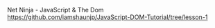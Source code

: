 Net Ninja - JavaScript & The Dom 
    https://github.com/iamshaunjp/JavaScript-DOM-Tutorial/tree/lesson-1
    